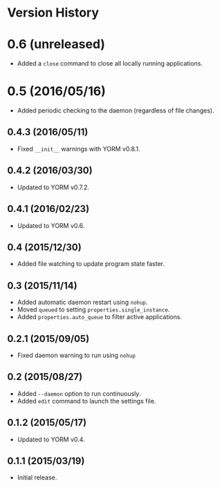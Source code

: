 # Version History

# 0.6 (unreleased)

- Added a `close` command to close all locally running applications.

# 0.5 (2016/05/16)

- Added periodic checking to the daemon (regardless of file changes).

## 0.4.3 (2016/05/11)

- Fixed `__init__` warnings with YORM v0.8.1.

## 0.4.2 (2016/03/30)

- Updated to YORM v0.7.2.

## 0.4.1 (2016/02/23)

- Updated to YORM v0.6.

## 0.4 (2015/12/30)

- Added file watching to update program state faster.

## 0.3 (2015/11/14)

- Added automatic daemon restart using `nohup`.
- Moved `queued` to setting `properties.single_instance`.
- Added `properties.auto_queue` to filter active applications.

## 0.2.1 (2015/09/05)

- Fixed daemon warning to run using `nohup`

## 0.2 (2015/08/27)

- Added `--daemon` option to run continuously.
- Added `edit` command to launch the settings file.

## 0.1.2 (2015/05/17)

- Updated to YORM v0.4.

## 0.1.1 (2015/03/19)

 - Initial release.
